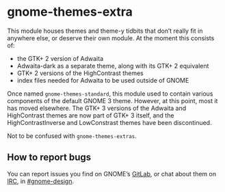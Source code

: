 gnome-themes-extra
==================

This module houses themes and theme-y tidbits that don’t really fit in anywhere
else, or deserve their own module. At the moment this consists of:

 * the GTK+ 2 version of Adwaita
 * Adwaita-dark as a separate theme, along with its GTK+ 2 equivalent
 * GTK+ 2 versions of the HighContrast themes
 * index files needed for Adwaita to be used outside of GNOME

Once named `gnome-themes-standard`, this module used to contain various
components of the default GNOME 3 theme. However, at this point, most it has
moved elsewhere. The GTK+ 3 versions of the Adwaita and HighContrast themes are
now part of GTK+ 3 itself, and the HighContrastInverse and LowConstrast themes
have been discontinued.

Not to be confused with `gnome-themes-extras`.

How to report bugs
------------------

You can report issues you find on GNOME’s [GitLab][1], or chat about them on
[IRC][2], in [#gnome-design][3].

[1]: https://gitlab.gnome.org/GNOME/gnome-themes-extra/issues
[2]: https://wiki.gnome.org/Community/GettingInTouch/IRC
[3]: irc://irc.gnome.org/gnome-design
